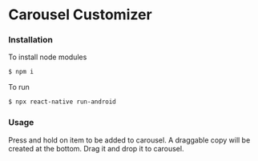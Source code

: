 # Carousel Customizer

### Installation
To install node modules
```sh
$ npm i
```

To run 
```sh
$ npx react-native run-android
```

### Usage
Press and hold on item to be added to carousel. A draggable copy will be created at the bottom. Drag it and drop it to carousel.
